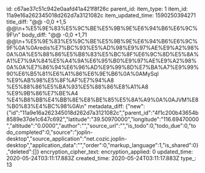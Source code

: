 id: c67ae37c51c942e0aafd41a421f8f26c
parent_id: 
item_type: 1
item_id: 11a9e16a262345018d262d7a3121082c
item_updated_time: 1590250394271
title_diff: "@@ -0,0 +1,5 @@\n+%E5%9E%83%E5%9C%BE%E5%9B%9E%E6%94%B6%E6%9C%9F\n"
body_diff: "@@ -0,0 +1,71 @@\n+%E5%9E%83%E5%9C%BE%E5%9B%9E%E6%94%B6%E6%9C%9F%0A%0Aredis%E7%BC%93%E5%AD%98%E9%97%AE%E9%A2%98%0A%0A%E5%88%86%E5%B8%83%E5%BC%8F%E6%9C%8D%E5%8A%A1%E7%9A%84%E5%A4%9A%E6%95%B0%E9%97%AE%E9%A2%98%0A%0A%E7%86%94%E6%96%AD%E9%99%8D%E7%BA%A7%E9%99%90%E6%B5%81%E6%A1%86%E6%9E%B6%0A%0AMySql %E9%AB%98%E5%8F%AF%E7%94%A8 %E5%88%86%E5%BA%93%E5%88%86%E8%A1%A8  %E9%9B%86%E7%BE%A4 %E4%B8%BB%E4%BB%8E%E8%BE%85%E5%8A%A9%0A%0AJVM%E8%B0%83%E4%BC%98%0A\n"
metadata_diff: {"new":{"id":"11a9e16a262345018d262d7a3121082c","parent_id":"4f1c200b43654b8589e37de1c647c692","latitude":"39.50970000","longitude":"116.69470000","altitude":"0.0000","author":"","source_url":"","is_todo":0,"todo_due":0,"todo_completed":0,"source":"joplin-desktop","source_application":"net.cozic.joplin-desktop","application_data":"","order":0,"markup_language":1,"is_shared":0},"deleted":[]}
encryption_cipher_text: 
encryption_applied: 0
updated_time: 2020-05-24T03:11:17.883Z
created_time: 2020-05-24T03:11:17.883Z
type_: 13